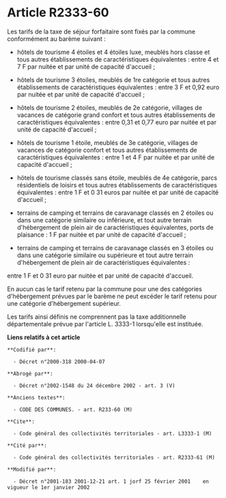 # Article R2333-60

Les tarifs de la taxe de séjour forfaitaire sont fixés par la commune conformément au barème suivant :

- hôtels de tourisme 4 étoiles et 4 étoiles luxe, meublés hors classe et tous autres établissements de caractéristiques
équivalentes : entre 4 et 7 F par nuitée et par unité de capacité d'accueil ;

- hôtels de tourisme 3 étoiles, meublés de 1re catégorie et tous autres établissements de caractéristiques équivalentes :
entre 3 F et 0,92 euro par nuitée et par unité de capacité d'accueil ;

- hôtels de tourisme 2 étoiles, meublés de 2e catégorie, villages de vacances de catégorie grand confort et tous autres
établissements de caractéristiques équivalentes : entre 0,31 et 0,77 euro par nuitée et par unité de capacité d'accueil ;

- hôtels de tourisme 1 étoile, meublés de 3e catégorie, villages de vacances de catégorie confort et tous autres
établissements de caractéristiques équivalentes : entre 1 et 4 F par nuitée et par unité de capacité d'accueil ;

- hôtels de tourisme classés sans étoile, meublés de 4e catégorie, parcs résidentiels de loisirs et tous autres
établissements de caractéristiques équivalentes : entre 1 F et 0 31 euros par nuitée et par unité de capacité d'accueil ;

- terrains de camping et terrains de caravanage classés en 2 étoiles ou dans une catégorie similaire ou inférieure, et tout
autre terrain d'hébergement de plein air de caractéristiques équivalentes, ports de plaisance : 1 F par nuitée et par unité
de capacité d'accueil ;

- terrains de camping et terrains de caravanage classés en 3 étoiles ou dans une catégorie similaire ou supérieure et tout
autre terrain d'hébergement de plein air de caractéristiques équivalentes :

entre 1 F et 0 31 euro par nuitée et par unité de capacité d'accueil.

En aucun cas le tarif retenu par la commune pour une des catégories d'hébergement prévues par le barème ne peut excéder le
tarif retenu pour une catégorie d'hébergement supérieur.

Les tarifs ainsi définis ne comprennent pas la taxe additionnelle départementale prévue par l'article L. 3333-1 lorsqu'elle
est instituée.

**Liens relatifs à cet article**

	**Codifié par**:

	  - Décret n°2000-318 2000-04-07

	**Abrogé par**:

	  - Décret n°2002-1548 du 24 décembre 2002 - art. 3 (V)

	**Anciens textes**:

	  - CODE DES COMMUNES. - art. R233-60 (M)

	**Cite**:

	  - Code général des collectivités territoriales - art. L3333-1 (M)

	**Cité par**:

	  - Code général des collectivités territoriales - art. R2333-61 (M)

	**Modifié par**:

	  - Décret n°2001-183 2001-12-21 art. 1 jorf 25 février 2001    en vigueur le 1er janvier 2002
